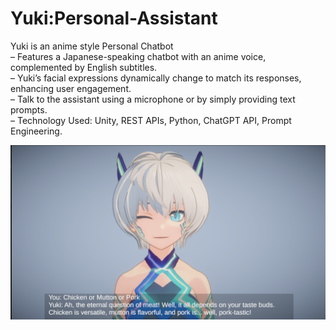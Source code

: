 # Yuki:Personal-Assistant

Yuki is an anime style Personal Chatbot  
– Features a Japanese-speaking chatbot with an anime voice, complemented by English subtitles.  
– Yuki’s facial expressions dynamically change to match its responses, enhancing user engagement.  
– Talk to the assistant using a microphone or by simply providing text prompts.  
– Technology Used: Unity, REST APIs, Python, ChatGPT API, Prompt Engineering.

<img src="img.png" alt="Yuki Image">

